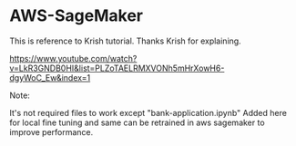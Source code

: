 # AWS-SageMaker

This is reference to Krish tutorial.
Thanks Krish for explaining.

https://www.youtube.com/watch?v=LkR3GNDB0HI&list=PLZoTAELRMXVONh5mHrXowH6-dgyWoC_Ew&index=1


Note:

It's not required files to work except "bank-application.ipynb"
Added here for local fine tuning and same can be retrained in aws sagemaker to improve performance.

 
